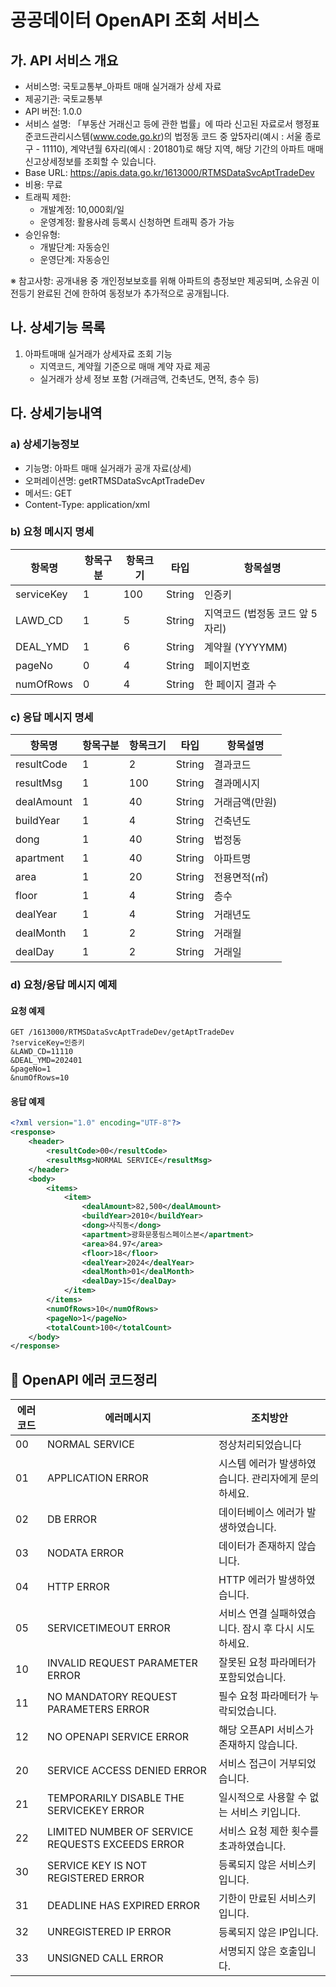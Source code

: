 # 공공데이터 OpenAPI 조회 서비스

## 가. API 서비스 개요
- 서비스명: 국토교통부_아파트 매매 실거래가 상세 자료
- 제공기관: 국토교통부
- API 버전: 1.0.0
- 서비스 설명: 「부동산 거래신고 등에 관한 법률」에 따라 신고된 자료로서 행정표준코드관리시스템(www.code.go.kr)의 법정동 코드 중 앞5자리(예시 : 서울 종로구 - 11110), 계약년월 6자리(예시 : 201801)로 해당 지역, 해당 기간의 아파트 매매 신고상세정보를 조회할 수 있습니다.
- Base URL: https://apis.data.go.kr/1613000/RTMSDataSvcAptTradeDev
- 비용: 무료
- 트래픽 제한: 
  * 개발계정: 10,000회/일
  * 운영계정: 활용사례 등록시 신청하면 트래픽 증가 가능
- 승인유형:
  * 개발단계: 자동승인
  * 운영단계: 자동승인

※ 참고사항: 공개내용 중 개인정보보호를 위해 아파트의 층정보만 제공되며, 소유권 이전등기 완료된 건에 한하여 동정보가 추가적으로 공개됩니다.

## 나. 상세기능 목록
1. 아파트매매 실거래가 상세자료 조회 기능
   - 지역코드, 계약월 기준으로 매매 계약 자료 제공
   - 실거래가 상세 정보 포함 (거래금액, 건축년도, 면적, 층수 등)

## 다. 상세기능내역

### a) 상세기능정보
- 기능명: 아파트 매매 실거래가 공개 자료(상세)
- 오퍼레이션명: getRTMSDataSvcAptTradeDev
- 메서드: GET
- Content-Type: application/xml

### b) 요청 메시지 명세
| 항목명 | 항목구분 | 항목크기 | 타입 | 항목설명 |
|--------|----------|-----------|------|----------|
| serviceKey | 1 | 100 | String | 인증키 |
| LAWD_CD | 1 | 5 | String | 지역코드 (법정동 코드 앞 5자리) |
| DEAL_YMD | 1 | 6 | String | 계약월 (YYYYMM) |
| pageNo | 0 | 4 | String | 페이지번호 |
| numOfRows | 0 | 4 | String | 한 페이지 결과 수 |

### c) 응답 메시지 명세
| 항목명 | 항목구분 | 항목크기 | 타입 | 항목설명 |
|--------|----------|-----------|------|----------|
| resultCode | 1 | 2 | String | 결과코드 |
| resultMsg | 1 | 100 | String | 결과메시지 |
| dealAmount | 1 | 40 | String | 거래금액(만원) |
| buildYear | 1 | 4 | String | 건축년도 |
| dong | 1 | 40 | String | 법정동 |
| apartment | 1 | 40 | String | 아파트명 |
| area | 1 | 20 | String | 전용면적(㎡) |
| floor | 1 | 4 | String | 층수 |
| dealYear | 1 | 4 | String | 거래년도 |
| dealMonth | 1 | 2 | String | 거래월 |
| dealDay | 1 | 2 | String | 거래일 |

### d) 요청/응답 메시지 예제

#### 요청 예제
```
GET /1613000/RTMSDataSvcAptTradeDev/getAptTradeDev
?serviceKey=인증키
&LAWD_CD=11110
&DEAL_YMD=202401
&pageNo=1
&numOfRows=10
```

#### 응답 예제
```xml
<?xml version="1.0" encoding="UTF-8"?>
<response>
    <header>
        <resultCode>00</resultCode>
        <resultMsg>NORMAL SERVICE</resultMsg>
    </header>
    <body>
        <items>
            <item>
                <dealAmount>82,500</dealAmount>
                <buildYear>2010</buildYear>
                <dong>사직동</dong>
                <apartment>광화문풍림스페이스본</apartment>
                <area>84.97</area>
                <floor>18</floor>
                <dealYear>2024</dealYear>
                <dealMonth>01</dealMonth>
                <dealDay>15</dealDay>
            </item>
        </items>
        <numOfRows>10</numOfRows>
        <pageNo>1</pageNo>
        <totalCount>100</totalCount>
    </body>
</response>
```

## 󰊲 OpenAPI 에러 코드정리

| 에러코드 | 에러메시지 | 조치방안 |
|----------|------------|-----------|
| 00 | NORMAL SERVICE | 정상처리되었습니다 |
| 01 | APPLICATION ERROR | 시스템 에러가 발생하였습니다. 관리자에게 문의하세요. |
| 02 | DB ERROR | 데이터베이스 에러가 발생하였습니다. |
| 03 | NODATA ERROR | 데이터가 존재하지 않습니다. |
| 04 | HTTP ERROR | HTTP 에러가 발생하였습니다. |
| 05 | SERVICETIMEOUT ERROR | 서비스 연결 실패하였습니다. 잠시 후 다시 시도하세요. |
| 10 | INVALID REQUEST PARAMETER ERROR | 잘못된 요청 파라메터가 포함되었습니다. |
| 11 | NO MANDATORY REQUEST PARAMETERS ERROR | 필수 요청 파라메터가 누락되었습니다. |
| 12 | NO OPENAPI SERVICE ERROR | 해당 오픈API 서비스가 존재하지 않습니다. |
| 20 | SERVICE ACCESS DENIED ERROR | 서비스 접근이 거부되었습니다. |
| 21 | TEMPORARILY DISABLE THE SERVICEKEY ERROR | 일시적으로 사용할 수 없는 서비스 키입니다. |
| 22 | LIMITED NUMBER OF SERVICE REQUESTS EXCEEDS ERROR | 서비스 요청 제한 횟수를 초과하였습니다. |
| 30 | SERVICE KEY IS NOT REGISTERED ERROR | 등록되지 않은 서비스키입니다. |
| 31 | DEADLINE HAS EXPIRED ERROR | 기한이 만료된 서비스키입니다. |
| 32 | UNREGISTERED IP ERROR | 등록되지 않은 IP입니다. |
| 33 | UNSIGNED CALL ERROR | 서명되지 않은 호출입니다. | 